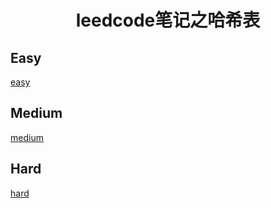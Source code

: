 <h1 align="center">leedcode笔记之哈希表</h1>

<p id="easy"></p>

## Easy

[easy](doc/leedcode题解/哈希表/easy/README.md)


<p id="medium"></p>


##  Medium 

[medium](doc/leedcode题解/哈希表/medium/README.md)


<p id="hard"></p>

## Hard

[hard](doc/leedcode题解/哈希表/hard/README.md)   




